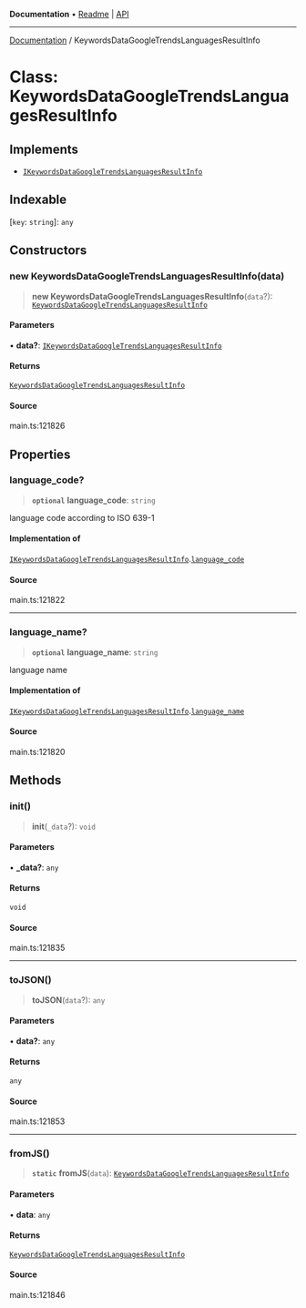**Documentation** • [Readme](../README.md) \| [API](../globals.md)

***

[Documentation](../README.md) / KeywordsDataGoogleTrendsLanguagesResultInfo

# Class: KeywordsDataGoogleTrendsLanguagesResultInfo

## Implements

- [`IKeywordsDataGoogleTrendsLanguagesResultInfo`](../interfaces/IKeywordsDataGoogleTrendsLanguagesResultInfo.md)

## Indexable

 \[`key`: `string`\]: `any`

## Constructors

### new KeywordsDataGoogleTrendsLanguagesResultInfo(data)

> **new KeywordsDataGoogleTrendsLanguagesResultInfo**(`data`?): [`KeywordsDataGoogleTrendsLanguagesResultInfo`](KeywordsDataGoogleTrendsLanguagesResultInfo.md)

#### Parameters

• **data?**: [`IKeywordsDataGoogleTrendsLanguagesResultInfo`](../interfaces/IKeywordsDataGoogleTrendsLanguagesResultInfo.md)

#### Returns

[`KeywordsDataGoogleTrendsLanguagesResultInfo`](KeywordsDataGoogleTrendsLanguagesResultInfo.md)

#### Source

main.ts:121826

## Properties

### language\_code?

> **`optional`** **language\_code**: `string`

language code according to ISO 639-1

#### Implementation of

[`IKeywordsDataGoogleTrendsLanguagesResultInfo`](../interfaces/IKeywordsDataGoogleTrendsLanguagesResultInfo.md).[`language_code`](../interfaces/IKeywordsDataGoogleTrendsLanguagesResultInfo.md#language_code)

#### Source

main.ts:121822

***

### language\_name?

> **`optional`** **language\_name**: `string`

language name

#### Implementation of

[`IKeywordsDataGoogleTrendsLanguagesResultInfo`](../interfaces/IKeywordsDataGoogleTrendsLanguagesResultInfo.md).[`language_name`](../interfaces/IKeywordsDataGoogleTrendsLanguagesResultInfo.md#language_name)

#### Source

main.ts:121820

## Methods

### init()

> **init**(`_data`?): `void`

#### Parameters

• **\_data?**: `any`

#### Returns

`void`

#### Source

main.ts:121835

***

### toJSON()

> **toJSON**(`data`?): `any`

#### Parameters

• **data?**: `any`

#### Returns

`any`

#### Source

main.ts:121853

***

### fromJS()

> **`static`** **fromJS**(`data`): [`KeywordsDataGoogleTrendsLanguagesResultInfo`](KeywordsDataGoogleTrendsLanguagesResultInfo.md)

#### Parameters

• **data**: `any`

#### Returns

[`KeywordsDataGoogleTrendsLanguagesResultInfo`](KeywordsDataGoogleTrendsLanguagesResultInfo.md)

#### Source

main.ts:121846
